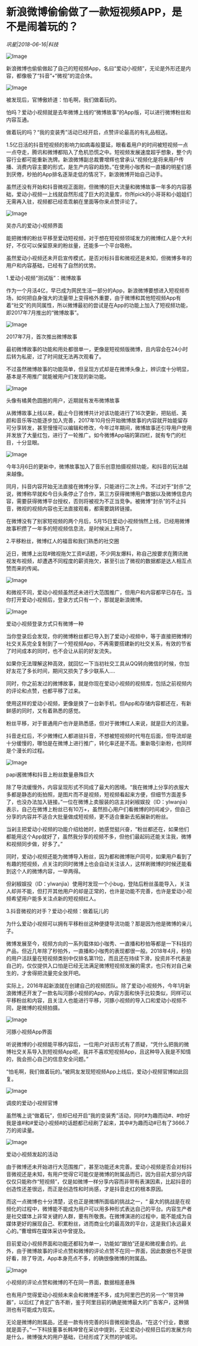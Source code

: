 # 新浪微博偷偷做了一款短视频APP，是不是闹着玩的？

*巩星|2018-06-16|科技*

![Image](http://p1.pstatp.com/large/pgc-image/1529241299660c486e52300)

新浪微博也偷偷做起了自己的短视频App，名曰“爱动小视频”，无论是外形还是内容，都像极了“抖音”+“微视”的混合体。

![Image](http://p3.pstatp.com/large/pgc-image/152924128199634ae0be9bd)

被发现后，官博傲娇道：怕毛啊，我们做着玩的。

怕吗？爱动小视频就是去年微博上线的“微博故事”的App版，可以进行微博粉丝和内容互通。

做着玩的吗？“我的变装秀”活动已经开启，点赞评论最高的有礼品相送。

1.5亿日活的抖音短视频的影响力如病毒般蔓延，眼看着用户的时间被短视频一点一点夺走，腾讯和微博都陷入了危机恐慌之中。短视频发展速度超乎想象，整个内容行业都可能重新洗牌。新浪微博副总裁曹增辉也曾承认“视频化是将来用户传播、消费内容主要的形式，是生产内容的趋势。”在使用小咖秀和一直播的明星们感到厌倦，秒拍的App排名逐渐走低的情况下，新浪微博开始自己动手。

虽然还没有开始和抖音微视正面刚，但微博的巨大流量和微博故事一年多的内容基础，爱动小视频一上线就自然形成了巨大的流量库，你所pick的小哥哥和小姐姐们无需再入驻，视频都已经乖乖躺在里面等你来点赞评论了。

![Image](http://p3.pstatp.com/large/pgc-image/1529241282006d02577841e)

吴亦凡的爱动小视频界面

能把微博的粉丝平移至爱动短视频，对于想在短视频领域发力的微博红人是个大利好，不仅可以保留原来的粉丝量，还能多一个平台吸粉。

虽然爱动小视频还未开启宣传模式，是否对标抖音和微视还是未知，但微博多年的用户和内容基础，已经有了自然的优势。

1.爱动小视频“测试版”：微博故事

作为一个月活4亿，早已成为网民生活一部分的App，新浪微博要想进入短视频市场，如何把自身强大的流量带上变得格外重要，由于微博和其他短视频App有着“社交”的共同属性，所以微博最初的尝试是在App的功能上加入了短视频功能，即2017年7月推出的“微博故事”。

![Image](http://p3.pstatp.com/large/pgc-image/1529241281886c2b5e98991)

2017年7月，首次推出微博故事

最初微博故事的功能和用处都很单一，更像是短视频版微博，且内容会在24小时后转为私密，过了时间就无法再次观看了。

不过虽然微博故事的功能简单，但呈现方式却是在微博头像上，辨识度十分明显，基本是不用推广就能被用户们发现的新功能。

![Image](http://p1.pstatp.com/large/pgc-image/15292412820723d16857bc4)

头像有橘黄色圆圈的用户，近期就有发布微博故事

从微博故事上线以来，截止今日微博共计对该功能进行了16次更新，把贴纸、美颜和音乐等功能逐步加入完善，2017年10月份开始微博故事的内容就开始能留存可分享转发，甚至慢慢可以编辑和修改，今年过年期间，微博故事还引导用户使用并发放了大量红包，进行了一轮推广。如今微博App端的第四栏，就有专门的栏目，十分显眼。

![Image](http://p3.pstatp.com/large/pgc-image/152924128190215b4eea32c)

今年3月6日的更新中，微博故事加入了音乐创意拍摄视频功能，和抖音的玩法越来越像。

同月，抖音内容开始无法直接在微博分享，只能进行二次上传。不过对于“封杀”之说，微博称早就和今日头条停止了合作，第三方获得微博用户数据以及微博信息内容，需要获得微博平台授权，否则将被视为不正当竞争。被微博“封杀”的不止抖音，微视的视频内容也无法直接观看，都需要跳转链接。

在微博没有了别家短视频的两个月后，5月15日爱动小视频悄然上线，已经用微博故事积攒了一年多的短视频信息流，是时候派上用场了。

2.平移粉丝，微博红人的福音和我们熟悉的社交圈

近日，微博上出现#微视拖欠工资#话题，不少网友爆料，称自己按要求在腾讯微视发布视频，却遭遇不同程度的薪资拖欠，甚至引出了微视的数据都是达人相互点赞而来的传闻。

![Image](http://p1.pstatp.com/large/pgc-image/1529241282447278299e8ea)

和微视不同，爱动小视频虽然还未进行大范围推广，但用户和内容都早已存在。当你打开爱动小视频后，登录方式只有一个，那就是新浪微博。

![Image](http://p1.pstatp.com/large/pgc-image/15292412823882b2908b368)

爱动小视频登录方式只有微博一种

当你登录后会发现，你的微博粉丝都已导入到了爱动小视频中，等于直接把微博的社交关系完全复制到了一个短视频App，不再需要搭建新的社交关系，有效的节省了时间成本的同时，也不会让从前的好友流失。

如果你无法理解这种高效，就回忆一下当初社交工具从QQ转向微信的时候，你加好友花了多长时间，期间又损失了多少联系人....

同时，你之前发过的微博故事，就是你现在爱动小视频的视频库，包括之前视频内的评论和点赞，也都平移了过来。

使用这样的爱动小视频，更像是换了一台新手机，但App和存储内容都还在，有新鲜感的同时，又有着熟悉的感觉。

粉丝平移，对于普通用户也许是熟悉感，但对于微博红人来说，就是巨大的流量。

抖音走红后，不少微博红人都进驻抖音，不想被短视频时代甩在后面，但导流却是十分缓慢的，哪怕是在微博上进行推广，转化率还是不高。重新吸引新粉，也同样是个漫长的过程。

![Image](http://p3.pstatp.com/large/pgc-image/15292412825471a51c62f60)

papi酱微博和抖音上粉丝数量悬殊巨大

除了导流缓慢外，内容呈现形式不同成了最大的困境。“我在微博上分享的衣服大多都是静态的街拍照，是图片而不是视频，短视频看起来方便，但细节方面差多了，也没办法加入链接。”一位在微博上卖服装的店主对剁椒娱投（ID：ylwanjia）表示，自己在微博上粉丝已有10万+，虽然担心用户们看微博的时间减少，但自己分享的内容并不适合大批量做成短视频，更不适合重新去拓展新的粉丝。

当剁主把爱动小视频的功能介绍给她时，她感觉挺兴奋，“粉丝都还在，如果他们都能用这个App就好了，虽然我分享的视频不多，但他们最起码还能关注我，微博和视频同步做，好多了。”

同时，爱动小视频还能为微博导入粉丝，因为都和微博账户同号，如果用户看到了有趣的短视频，点关注的同时微博上也会自动关注该人，这样刷微博的时候还能看到这个人的微博内容，一举两得。

但剁椒娱投（ID：ylwanjia）使用时发现一个小bug，登陆后粉丝虽能导入，关注人却并不能，但打开其他用户的却是正常的，也许是功能不完善，也许是爱动小视频希望用户能多关注点新的短视频红人。

3.抖音微视的对手？爱动小视频：做着玩儿的

为什么爱动小视频可以拥有平移粉丝这种便捷导流功能？那是因为他是微博的亲儿子。

微博发展至今，视频方向的一系列载体如小咖秀、一直播和秒拍等都是一下科技的产品，但近几年除了秒拍外，一直播和小咖秀的表现都很一般。2018年4月，秒拍的用户活跃量在短视频类别中仅排名第11位，而且还在持续下滑，投资并不代表是自己的，仅仅提供入口怕是已经无法满足微博短视频发展的需求，也只有对自己亲生的，才舍得把流量完全放开吧。

实际上，2016年起新浪就在创建自己的视频团队。除了爱动小视频外，今年1月新浪微博还开发了一款名叫河豚小视频的App，内容方面和快手比较类似，同样可以平移粉丝和内容，且关注人也能进行平移，河豚小视频的导入口和爱动小视频不同，是微博的视频拍摄。

![Image](http://p3.pstatp.com/large/pgc-image/15292412826765fd0e6ea7d)

河豚小视频App界面

听说微博的小视频能平移内容后，一位用户对该形式有了质疑，“凭什么把我的微博社交关系导入到短视频App呢，我并不喜欢短视频App，且这种导入我是不知情的，我会担心自己的信息安全问题。”

“怕毛啊，我们做着玩的。”被网友发现短视频App上线后，爱动小视频官博如此回复。

![Image](http://p3.pstatp.com/large/pgc-image/1529241282617d1fb90713b)

调皮的爱动小视频官博

虽然嘴上说“做着玩”，但却已经开启“我的变装秀”活动，同时#为趣而动#、#你好我是谁#和#爱动小视频#的话题都已经刷了起来，其中#为趣而动#已有了3666.7万的阅读量。

![Image](http://p9.pstatp.com/large/pgc-image/15292412828889383a48439)

爱动小视频发起的活动

由于微博还未开始进行大范围推广，甚至功能还未完善。爱动小视频是否会对标抖音微视还是未知，有用户觉得它可能仅是微博的附属品而已，因为目前大部分内容仅仅只能称作“短视频”，仅是如微博一样分享内容而非带有表演因素，比起抖音的创造性还差很远，而正是创造性和时尚感，才是抖音走红的根本原因。

而这一点微博也十分清楚，这也正是微博所面临的挑战之一，“ 最大的挑战是在视频化的过程中，微博能不能成为用户可以用多种形式表达自己的平台。内容生产者是社交媒体上非常关键的人群，要有所敬畏。在微博演进的过程中，能不能成为自媒体更好的展现自己、积累粉丝，进而商业化的最高效的平台，这是我们永远最关心的。”曹增辉在媒体采访中曾提及。

目前爱动小视频界面和功能还都较为单一，功能如“跟拍”还是和微视重合的。此外，由于微博故事的评论点赞和微博的评论点赞不在同一界面，因此数据也不是很好看，除了导流，App本身亮点不多，的确很像微博的附属品。

![Image](http://p3.pstatp.com/large/pgc-image/1529241282872a41e2b8510)

小视频的评论点赞和微博的不在同一界面，数据相差悬殊

也有用户觉得爱动小视频未来会和微博差不多，成为阿里巴巴的另一个“带货神器”，以后红了肯定广告不断，鉴于阿里目前的确是微博最大的广告客户，这种猜测也有可能成为现实。

无论是微博的附属品，还是一款有待完善的抖音微视新竞品，“在这个行业，数据就是面子。”一下科技董事长韩坤曾在采访中提到，无论爱动小视频日后的发展方向是什么，微博强大的用户基础，已经形成了天然的护城河。

